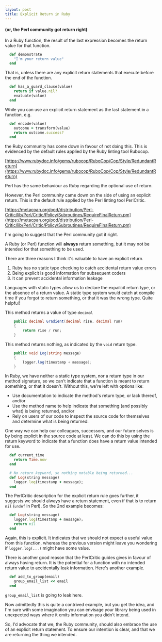```yaml
---
layout: post
title: Explicit Return in Ruby
---
```


#### (or, the Perl community got return right)

In a Ruby function, the result of the last expression becomes the return value for that function.

```ruby
  def demonstrate
    "I'm your return value"
  end
```

That is, unless there are any explicit return statements that execute before the end of the function.

```ruby
  def has_a_guard_clause(value)
    return if value.nil?
    evaluate(value)
  end
```

While you can use an explicit return statement as the last statement in a function, e.g.

```ruby
  def encode(value)
    outcome = transform(value)
    return outcome.success?
  end
```

the Ruby community has come down in favour of not doing this. This is evidenced by the default rules applied by the Ruby linting tool Rubocop.

[https://www.rubydoc.info/gems/rubocop/RuboCop/Cop/Style/RedundantReturn](https://www.rubydoc.info/gems/rubocop/RuboCop/Cop/Style/RedundantReturn)

Perl has the same behaviour as Ruby regarding the optional use of return.

However, the Perl community came down on the side of using an explicit return. This is the default rule applied by the Perl linting tool PerlCritic.

[https://metacpan.org/pod/distribution/Perl-Critic/lib/Perl/Critic/Policy/Subroutines/RequireFinalReturn.pm](https://metacpan.org/pod/distribution/Perl-Critic/lib/Perl/Critic/Policy/Subroutines/RequireFinalReturn.pm)

I'm going to suggest that the Perl community got it right.

A Ruby (or Perl) function will **always** return something, but it may not be intended for that something to be used.

There are three reasons I think it's valuable to have an explicit return.

1. Ruby has no static type checking to catch accidental return value errors
2. Being explicit is good information for subsequent coders
3. It can prevent accidental information leakage

Languages with static types allow us to declare the expailcit return type, or the absence of a return value. A static type system would catch at compile time if you forgot to return something, or that it was the wrong type. Quite helpful!

This method returns a value of type `decimal`

```csharp
    public decimal Gradient(decimal rise, decimal run)
    {
        return rise / run;
    }
```

This method returns nothing, as indicated by the `void` return type.

```csharp
    public void Log(string message)
    {
        logger.log(timestamp + message);
    }
```

In Ruby, we have neither a static type system, nor a return type in our method signature, so we can't indicate that a function is meant to return something, or that it doesn't. Without this, we're left with options like:

- Use documentation to indicate the method's return type, or lack thereof, and/or
- Use the method name to help indicate that something (and possibly what) is being returned, and/or
- Rely on users of our code to inspect the source code for themselves and determine what is being returned.

One way we can help our colleagues, successors, and our future selves is by being explicit in the source code at least. We can do this by using the return keyword to indicate that a function does have a return value intended for use.

```ruby
  def current_time
    return Time.now
  end

  # No return keyword, so nothing notable being returned...
  def Log(string message)
    logger.log(timestamp + message);
  end
```

The PerlCritic description for the explicit return rule goes further, it suggests we should always have a return statement, even if that is to return `nil` (`undef` in Perl). So the 2nd example becomes:

```ruby
  def Log(string message)
    logger.log(timestamp + message);
    return nil
  end
```

Again, this is explicit. It indicates that we should not expect a useful value from this function, whereas the previous version might leave you wondering if `logger.log(...)` might have some value.

There is another good reason that the PerlCritic guides gives in favour of always having return. It is the potential for a function with no intended return value to accidentally leak information. Here's another example.

```ruby
  def add_to_group(email)
    group_email_list << email
  end
```

`group_email_list` is going to leak here.

Now admittedly this is quite a contrived example, but you get the idea, and I'm sure with some imagination you can envisage your library being used in unexpected ways where it emits information you didn't intend.

So, I'd advocate that we, the Ruby community, should also embrace the use of an explicit return statement. To ensure our intention is clear, and that we are returning the thing we intended.


